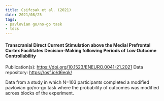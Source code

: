 ```yaml
---
title: Csifcsak et al. (2021)
date: 2021/08/25
tags:
- pavlovian go/no-go task
- tdcs
---
```


#### Transcranial Direct Current Stimulation above the Medial Prefrontal Cortex Facilitates Decision-Making following Periods of Low Outcome Controllability

Publication(s): https://doi.org/10.1523/ENEURO.0041-21.2021
Data repository: https://osf.io/d6eqk/

Data from a study in which N=103 participants completed a modified pavlovian go/no-go task where the probability of outcomes was modified across blocks of the experiment.
